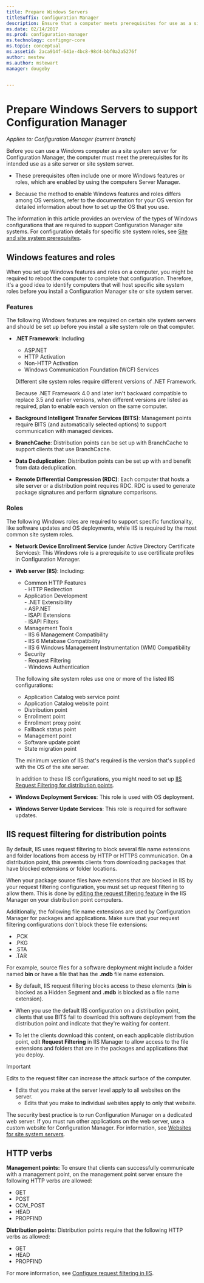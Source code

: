 ```yaml
---
title: Prepare Windows Servers
titleSuffix: Configuration Manager
description: Ensure that a computer meets prerequisites for use as a site server or a site system server for Configuration Manager.
ms.date: 02/14/2017
ms.prod: configuration-manager
ms.technology: configmgr-core
ms.topic: conceptual
ms.assetid: 2aca914f-641e-4bc8-98d4-bbf0a2a5276f
author: mestew
ms.author: mstewart
manager: dougeby


---
```


# Prepare Windows Servers to support Configuration Manager

*Applies to: Configuration Manager (current branch)*

Before you can use a Windows computer as a site system server for Configuration Manager, the computer must meet the prerequisites for its intended use as a site server or site system server.  

- These prerequisites often include one or more Windows features or roles, which are enabled by using the computers Server Manager.  

- Because the method to enable Windows features and roles differs among OS versions, refer to the documentation for your OS version for detailed information about how to set up the OS that you use.  

The information in this article provides an overview of the types of Windows configurations that are required to support Configuration Manager site systems. For configuration details for specific site system roles, see [Site and site system prerequisites](../configs/site-and-site-system-prerequisites.md).

##  <a name="BKMK_WinFeatures"></a> Windows features and roles  
When you set up Windows features and roles on a computer, you might be required to reboot the computer to complete that configuration. Therefore, it's a good idea to identify computers that will host specific site system roles before you install a Configuration Manager site or site system server.

### Features  
The following Windows features are required on certain site system servers and should be set up before you install a site system role on that computer.  

- **.NET Framework**: Including  

    - ASP.NET  
    - HTTP Activation  
    - Non-HTTP Activation  
    - Windows Communication Foundation (WCF) Services  

    Different site system roles require different versions of .NET Framework.  

    Because .NET Framework 4.0 and later isn't backward compatible to replace 3.5 and earlier versions, when different versions are listed as required, plan to enable each version on the same computer.  

- **Background Intelligent Transfer Services (BITS)**: Management points require BITS (and automatically selected options) to support communication with managed devices.  

- **BranchCache**: Distribution points can be set up with BranchCache to support clients that use BranchCache.  

- **Data Deduplication**: Distribution points can be set up with and benefit from data deduplication.  

- **Remote Differential Compression (RDC)**: Each computer that hosts a site server or a distribution point requires RDC. RDC is used to generate package signatures and perform signature comparisons.  

### Roles  
The following Windows roles are required to support specific functionality, like software updates and OS deployments, while IIS is required by the most common site system roles.  

- **Network Device Enrollment Service** (under Active Directory Certificate Services): This Windows role is a prerequisite to use certificate profiles in Configuration Manager.  

- **Web server (IIS)**: Including:  
    - Common HTTP Features  
          - HTTP Redirection  
    - Application Development  
          - .NET Extensibility  
          - ASP.NET  
          - ISAPI Extensions  
          - ISAPI Filters  
    - Management Tools  
          - IIS 6 Management Compatibility  
          - IIS 6 Metabase Compatibility  
          - IIS 6 Windows Management Instrumentation (WMI) Compatibility  
    - Security  
          - Request Filtering  
          - Windows Authentication  

  The following site system roles use one or more of the listed IIS configurations:  
  - Application Catalog web service point  
  - Application Catalog website point  
  - Distribution point  
  - Enrollment point  
  - Enrollment proxy point  
  - Fallback status point  
  - Management point  
  - Software update point  
  - State migration point     

  The minimum version of IIS that's required is the version that's supplied with the OS of the site server.  

  In addition to these IIS configurations, you might need to set up [IIS Request Filtering for distribution points](#BKMK_IISFiltering).  

- **Windows Deployment Services**: This role is used with OS deployment.  

- **Windows Server Update Services**: This role is required for software updates.  


##  <a name="BKMK_IISFiltering"></a> IIS request filtering for distribution points  
By default, IIS uses request filtering to block several file name extensions and folder locations from access by HTTP or HTTPS communication. On a distribution point, this prevents clients from downloading packages that have blocked extensions or folder locations.  

When your package source files have extensions that are blocked in IIS by your request filtering configuration, you must set up request filtering to allow them. This is done by [editing the request filtering feature](https://technet.microsoft.com/library/hh831621.aspx) in the IIS Manager on your distribution point computers.  

Additionally, the following file name extensions are used by Configuration Manager for packages and applications. Make sure that your request filtering configurations don't block these file extensions:  

- .PCK  
- .PKG  
- .STA  
- .TAR  

For example, source files for a software deployment might include a folder named **bin** or have a file that has the **.mdb** file name extension.  

- By default, IIS request filtering blocks access to these elements (**bin** is blocked as a Hidden Segment and **.mdb** is blocked as a file name extension).  

- When you use the default IIS configuration on a distribution point, clients that use BITS fail to download this software deployment from the distribution point and indicate that they're waiting for content.  

- To let the clients download this content, on each applicable distribution point, edit **Request Filtering** in IIS Manager to allow access to the file extensions and folders that are in the packages and applications that you deploy.  

> [!IMPORTANT]  
> Edits to the request filter can increase the attack surface of the computer.  
> 
> - Edits that you make at the server level apply to all websites on the server.   
>     - Edits that you make to individual websites apply to only that website.  
> 
> The security best practice is to run Configuration Manager on a dedicated web server. If you must run other applications on the web server, use a custom website for Configuration Manager. For information, see [Websites for site system servers](websites-for-site-system-servers.md).  

## HTTP verbs
**Management points:** To ensure that clients can successfully communicate with a management point, on the management point server ensure the following HTTP verbs are allowed:  
- GET
- POST
- CCM_POST
- HEAD
- PROPFIND

**Distribution points:** Distribution points require that the following HTTP verbs as allowed:
- GET
- HEAD
- PROPFIND

For more information, see [Configure request filtering in IIS](https://technet.microsoft.com/library/hh831621.aspx#Verbs). 
